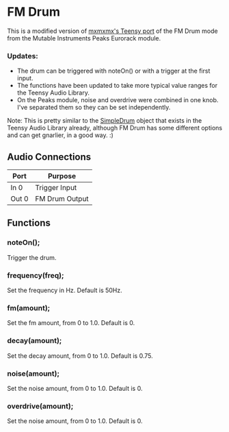 # FM Drum

This is a modified version of [mxmxmx's Teensy port](https://github.com/mxmxmx/minitrash/blob/master/soft/libraries/Audio/synth_fm_drum.cpp) of the FM Drum mode from the Mutable Instruments Peaks Eurorack module.

### Updates:
* The drum can be triggered with noteOn() or with a trigger at the first input. 
* The functions have been updated to take more typical value ranges for the Teensy Audio Library.
* On the Peaks module, noise and overdrive were combined in one knob. I've separated them so they can be set independently.

Note: This is pretty similar to the [SimpleDrum](https://www.pjrc.com/teensy/gui/?info=AudioSynthSimpleDrum) object that exists in the Teensy Audio Library already, although FM Drum has some different options and can get gnarlier, in a good way. :)

## Audio Connections

| Port  | Purpose |
| ----- | ------- |
| In 0  | Trigger Input  |
| Out 0  | FM Drum Output  |

## Functions

### **noteOn()**;
Trigger the drum.

### **frequency**(freq);
Set the frequency in Hz. Default is 50Hz.

### **fm**(amount);
Set the fm amount, from 0 to 1.0. Default is 0.

### **decay**(amount);
Set the decay amount, from 0 to 1.0.  Default is 0.75.

### **noise**(amount);
Set the noise amount, from 0 to 1.0. Default is 0.

### **overdrive**(amount);
Set the noise amount, from 0 to 1.0. Default is 0.

